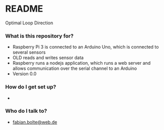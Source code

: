 # README #

Optimal Loop Direction

### What is this repository for? ###

* Raspberry Pi 3 is connected to an Arduino Uno, which is connected to several sensors
* OLD reads and writes sensor data
* Raspberry runs a nodejs application, which runs a web server and allows communication over the serial channel to an Arduino
* Version 0.0

### How do I get set up? ###

* 

### Who do I talk to? ###

* fabian.bolte@web.de